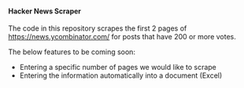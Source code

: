 <h4>Hacker News Scraper</h4>

The code in this repository scrapes the first 2 pages of https://news.ycombinator.com/ for posts that have 200 or more votes.

The below features to be coming soon:
<ul>
<li>Entering a specific number of pages we would like to scrape</li>
<li>Entering the information automatically into a document (Excel)</li>
</ul>
